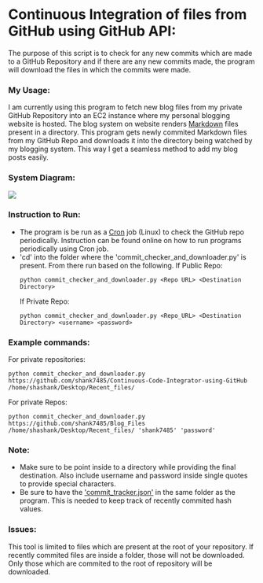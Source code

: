 # Continuous Integration of files from GitHub using GitHub API:

The purpose of this script is to check for any new commits which are made to a GitHub Repository and if there are any new commits made, the program will download the files in which the commits were made. 

### My Usage:
I am currently using this program to fetch new blog files from my private GitHub Repository into an EC2 instance where my personal blogging website is hosted. The blog system on website renders [Markdown](https://en.wikipedia.org/wiki/Markdown) files present in a directory. This program gets newly commited Markdown files from my GitHub Repo and downloads it into the directory being watched by my blogging system. This way I get a seamless method to add my blog posts easily. 

### System Diagram:
![](add)

### Instruction to Run:
 * The program is be run as a [Cron](https://en.wikipedia.org/wiki/Cron) job (Linux) to check the GitHub repo periodically. Instruction can be found online on how to run programs periodically using Cron job.
 * 'cd' into the folder where the 'commit_checker_and_downloader.py' is present. From     there run based on the following. 
    If Public Repo:
     ```
    python commit_checker_and_downloader.py <Repo URL> <Destination Directory>
    ```
    If Private Repo:
    ```
    python commit_checker_and_downloader.py <Repo_URL> <Destination Directory> <username> <password>
    ```

### Example commands:
For private repositories:
```
python commit_checker_and_downloader.py https://github.com/shank7485/Continuous-Code-Integrator-using-GitHub /home/shashank/Desktop/Recent_files/
```
For private Repos:
```
python commit_checker_and_downloader.py https://github.com/shank7485/Blog_Files /home/shashank/Desktop/Recent_files/ 'shank7485' 'password'
```

### Note:    
* Make sure to be point inside to a directory while providing the final destination. Also include username and password inside single quotes to provide special characters. 
* Be sure to have the ['commit_tracker.json'](https://raw.githubusercontent.com/shank7485/Continuous-Code-Integrator-using-GitHub/master/commit_tracker.json) in the same folder as the program. This is needed to keep track of recently commited hash values. 
### Issues:
This tool is limited to files which are present at the root of your repository. If recently commited files are inside a folder, those will not be downloaded. Only those which are commited to the root of repository will be downloaded. 

